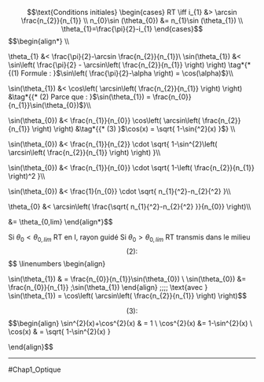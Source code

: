 
$$\text{Conditions initiales}
\begin{cases}
    RT \iff i_{1} &> \arcsin \frac{n_{2}}{n_{1}} \\ n_{0}\sin (\theta_{0}) &= n_{1}\sin (\theta_{1}) \\ \theta_{1}=\frac{\pi}{2}-i_{1}
\end{cases}$$
$$\begin{align*} \\\\

\theta_{1} &< \frac{\pi}{2}-\arcsin \frac{n_{2}}{n_{1}}\\
\sin(\theta_{1}) &< \sin\left( \frac{\pi}{2} - \arcsin\left( \frac{n_{2}}{n_{1}} \right) \right) \tag*{* {(1) Formule : }$\sin\left( \frac{\pi}{2}-\alpha \right) = \cos(\alpha)$}\\\\

\sin(\theta_{1}) &< \cos\left( \arcsin\left( \frac{n_{2}}{n_{1}} \right) \right) &\tag*{{* (2) Parce que : }$\sin(\theta_{1}) = \frac{n_{0}}{n_{1}}\sin(\theta_{0})$}\\\\

\sin(\theta_{0}) &< \frac{n_{1}}{n_{0}} \cos\left( \arcsin\left( \frac{n_{2}}{n_{1}} \right) \right) &\tag*{{* (3) }$\cos(x) = \sqrt{ 1-\sin{^2}(x) }$} \\\\

\sin(\theta_{0}) &< \frac{n_{1}}{n_{2}} \cdot \sqrt{ 1-\sin^{2}\left( \arcsin\left( \frac{n_{2}}{n_{1}} \right) \right) }\\\\

\sin(\theta_{0}) &< \frac{n_{1}}{n_{0}} \cdot \sqrt{ 1-\left( \frac{n_{2}}{n_{1}} \right)^2 }\\\\

\sin(\theta_{0}) &< \frac{1}{n_{0}} \cdot \sqrt{ n_{1}{^2}-n_{2}{^2} }\\\\

\theta_{0} &< \arcsin\left( \frac{\sqrt{ n_{1}{^2}-n_{2}{^2} }}{n_{0}} \right)\\\\

&= \theta_{0,lim}
\end{align*}$$

Si $\theta_{0} < \theta_{0,lim}$ RT en I, rayon guidé
Si $\theta_{0} > \theta_{0,lim}$ RT transmis dans le milieu
$$(2) : $$
$$ \linenumbers \begin{align}


\sin(\theta_{1}) & = \frac{n_{0}}{n_{1}}\sin(\theta_{0})  \\
\sin(\theta_{0}) &= \frac{n_{0}}{n_{1}} \;\sin(\theta_{1})
\end{align}
\;\;\;\;
\text{avec } \sin(\theta_{1}) = \cos\left( \arcsin\left( \frac{n_{2}}{n_{1}} \right) \right)$$

$$(3) : $$ 
$$\begin{align}
\sin^{2}(x)+\cos^{2}(x) & = 1 \\
\cos^{2}(x) &= 1-\sin^{2}(x) \\
\cos(x) & = \sqrt{ 1-\sin^{2}(x) }

\end{align}$$
___
#Chap1_Optique 